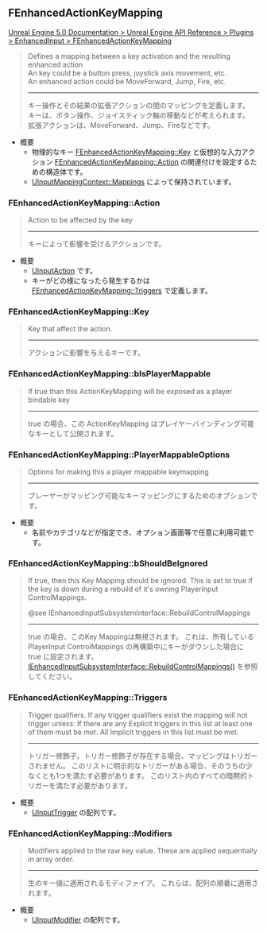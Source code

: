 ## FEnhancedActionKeyMapping

[Unreal Engine 5.0 Documentation > Unreal Engine API Reference > Plugins > EnhancedInput > FEnhancedActionKeyMapping](https://docs.unrealengine.com/5.0/en-US/API/Plugins/EnhancedInput/FEnhancedActionKeyMapping/)

> Defines a mapping between a key activation and the resulting enhanced action  
> An key could be a button press, joystick axis movement, etc.  
> An enhanced action could be MoveForward, Jump, Fire, etc.
> 
> ----
> キー操作とその結果の拡張アクションの間のマッピングを定義します。  
> キーは、ボタン操作、ジョイスティック軸の移動などが考えられます。  
> 拡張アクションは、MoveForward、Jump、Fireなどです。

* 概要
	* 物理的なキー [FEnhancedActionKeyMapping::Key] と仮想的な入力アクション [FEnhancedActionKeyMapping::Action] の関連付けを設定するための構造体です。
	* [UInputMappingContext::Mappings] によって保持されています。

### FEnhancedActionKeyMapping::Action

> Action to be affected by the key
> 
> ----
> キーによって影響を受けるアクションです。

* 概要
	* [UInputAction] です。
	* キーがどの様になったら発生するかは [FEnhancedActionKeyMapping::Triggers] で定義します。

### FEnhancedActionKeyMapping::Key

> Key that affect the action.
> 
> ----
> アクションに影響を与えるキーです。

### FEnhancedActionKeyMapping::bIsPlayerMappable

> If true than this ActionKeyMapping will be exposed as a player bindable key
> 
> ----
> true の場合、この ActionKeyMapping はプレイヤーバインディング可能なキーとして公開されます。

### FEnhancedActionKeyMapping::PlayerMappableOptions

> Options for making this a player mappable keymapping
> 
> ----
> プレーヤーがマッピング可能なキーマッピングにするためのオプションです。

* 概要
	* 名前やカテゴリなどが指定でき、オプション画面等で任意に利用可能です。

### FEnhancedActionKeyMapping::bShouldBeIgnored

> If true, then this Key Mapping should be ignored. 
> This is set to true if the key is down during a rebuild of it's owning PlayerInput ControlMappings.
> 
> @see IEnhancedInputSubsystemInterface::RebuildControlMappings
> 
> ----
> true の場合、このKey Mappingは無視されます。
> これは、所有している PlayerInput ControlMappings の再構築中にキーがダウンした場合に true に設定されます。
> [IEnhancedInputSubsystemInterface::RebuildControlMappings()] を参照してください。

### FEnhancedActionKeyMapping::Triggers

> Trigger qualifiers. If any trigger qualifiers exist the mapping will not trigger unless:
> If there are any Explicit triggers in this list at least one of them must be met.
> All Implicit triggers in this list must be met.
> 
> ----
> トリガー修飾子。トリガー修飾子が存在する場合、マッピングはトリガーされません。
> このリストに明示的なトリガーがある場合、そのうちの少なくとも1つを満たす必要があります。
> このリスト内のすべての暗黙的トリガーを満たす必要があります。

* 概要
	* [UInputTrigger] の配列です。

### FEnhancedActionKeyMapping::Modifiers

> Modifiers applied to the raw key value.
> These are applied sequentially in array order.
> 
> ----
> 生のキー値に適用されるモディファイア。
> これらは、配列の順番に適用されます。

* 概要
	* [UInputModifier] の配列です。


<!--- ページ内のリンク --->

<!--- 自前の画像へのリンク --->

<!--- generated --->
[FEnhancedActionKeyMapping::Action]: #fenhancedactionkeymappingaction
[FEnhancedActionKeyMapping::Key]: #fenhancedactionkeymappingkey
[FEnhancedActionKeyMapping::Triggers]: #fenhancedactionkeymappingtriggers
[IEnhancedInputSubsystemInterface::RebuildControlMappings()]: ../../UE/Input/IEnhancedInputSubsystemInterface.md#ienhancedinputsubsysteminterfacerebuildcontrolmappings
[UInputAction]: ../../UE/Input/UInputAction.md#uinputaction
[UInputMappingContext::Mappings]: ../../UE/Input/UInputMappingContext.md#uinputmappingcontextmappings
[UInputModifier]: ../../UE/Input/UInputModifier.md#uinputmodifier
[UInputTrigger]: ../../UE/Input/UInputTrigger.md#uinputtrigger
